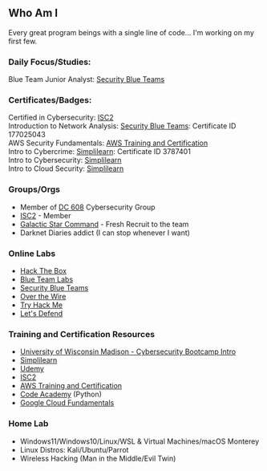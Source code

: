 ## Who Am I

Every great program beings with a single line of code... I'm working on my first few.

### Daily Focus/Studies:   
  
Blue Team Junior Analyst: [Security Blue Teams](https://securityblue.team/)  

### Certificates/Badges:  
  
Certified in Cybersecurity: [ISC2](https://isc2.org)  
Introduction to Network Analysis: [Security Blue Teams](https://securityblue.team/): Certificate ID 177025043  
AWS Security Fundamentals: [AWS Training and Certification](https://www.aws.training/)  
Intro to Cybercrime: [Simplilearn](https://www.simplilearn.com/): Certificate ID 3787401  
Intro to Cybersecurity: [Simplilearn](https://www.simplilearn.com/)  
Intro to Cloud Security: [Simplilearn](https://www.simplilearn.com/)  

### Groups/Orgs
  * Member of [DC 608](https://www.meetup.com/dc608madison/) Cybersecurity Group
  * [ISC2](https://www.isc2.org/) - Member
  * [Galactic Star Command](https://hackasat.com/) - Fresh Recruit to the team
  * Darknet Diaries addict (I can stop whenever I want)

### Online Labs
  * [Hack The Box](www.hackthebox.com)
  * [Blue Team Labs](https://blueteamlabs.online/)
  * [Security Blue Teams](https://securityblue.team/)
  * [Over the Wire](https://overthewire.org/wargames/)
  * [Try Hack Me](https://tryhackme.com/)
  * [Let's Defend](https://letsdefend.io/)

### Training and Certification Resources
  * [University of Wisconsin Madison - Cybersecurity Bootcamp Intro](https://digitalskills.wisc.edu/cybersecurity/cyber-security-training-and-certification-options/)
  * [Simplilearn](https://www.simplilearn.com/)
  * [Udemy](https://www.udemy.com/)
  * [ISC2](https://www.isc2.org/)
  * [AWS Training and Certification](https://www.aws.training/)
  * [Code Academy](https://www.codecademy.com/) (Python) 
  * [Google Cloud Fundamentals](https://cloudonair.withgoogle.com/events/cloud-onboard-google-cloud-fundamentals)

### Home Lab
  * Windows11/Windows10/Linux/WSL & Virtual Machines/macOS Monterey
  * Linux Distros: Kali/Ubuntu/Parrot
  * Wireless Hacking (Man in the Middle/Evil Twin)
